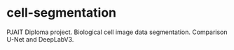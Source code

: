 # cell-segmentation
PJAIT Diploma project. Biological cell image data segmentation. Comparison U-Net and DeepLabV3.
